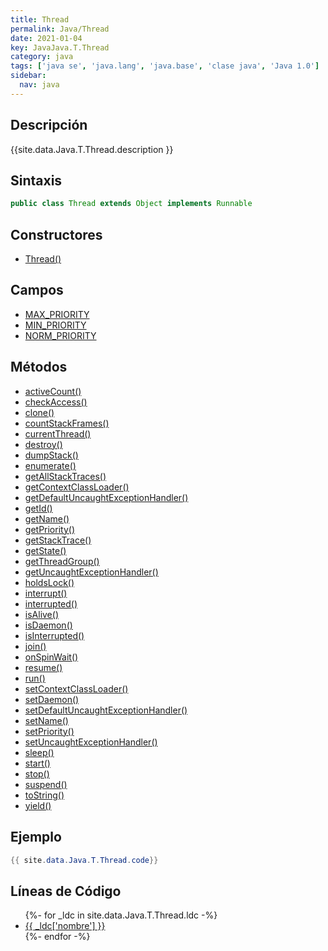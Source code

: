 ```yaml
---
title: Thread
permalink: Java/Thread
date: 2021-01-04
key: JavaJava.T.Thread
category: java
tags: ['java se', 'java.lang', 'java.base', 'clase java', 'Java 1.0']
sidebar: 
  nav: java
---
```


## Descripción
{{site.data.Java.T.Thread.description }}

## Sintaxis
~~~java
public class Thread extends Object implements Runnable
~~~

## Constructores
* [Thread()](/Java/Thread/Thread/)

## Campos
* [MAX_PRIORITY](/Java/Thread/MAX_PRIORITY)
* [MIN_PRIORITY](/Java/Thread/MIN_PRIORITY)
* [NORM_PRIORITY](/Java/Thread/NORM_PRIORITY)

## Métodos
* [activeCount()](/Java/Thread/activeCount)
* [checkAccess()](/Java/Thread/checkAccess)
* [clone()](/Java/Thread/clone)
* [countStackFrames()](/Java/Thread/countStackFrames)
* [currentThread()](/Java/Thread/currentThread)
* [destroy()](/Java/Thread/destroy)
* [dumpStack()](/Java/Thread/dumpStack)
* [enumerate()](/Java/Thread/enumerate)
* [getAllStackTraces()](/Java/Thread/getAllStackTraces)
* [getContextClassLoader()](/Java/Thread/getContextClassLoader)
* [getDefaultUncaughtExceptionHandler()](/Java/Thread/getDefaultUncaughtExceptionHandler)
* [getId()](/Java/Thread/getId)
* [getName()](/Java/Thread/getName)
* [getPriority()](/Java/Thread/getPriority)
* [getStackTrace()](/Java/Thread/getStackTrace)
* [getState()](/Java/Thread/getState)
* [getThreadGroup()](/Java/Thread/getThreadGroup)
* [getUncaughtExceptionHandler()](/Java/Thread/getUncaughtExceptionHandler)
* [holdsLock()](/Java/Thread/holdsLock)
* [interrupt()](/Java/Thread/interrupt)
* [interrupted()](/Java/Thread/interrupted)
* [isAlive()](/Java/Thread/isAlive)
* [isDaemon()](/Java/Thread/isDaemon)
* [isInterrupted()](/Java/Thread/isInterrupted)
* [join()](/Java/Thread/join)
* [onSpinWait()](/Java/Thread/onSpinWait)
* [resume()](/Java/Thread/resume)
* [run()](/Java/Thread/run)
* [setContextClassLoader()](/Java/Thread/setContextClassLoader)
* [setDaemon()](/Java/Thread/setDaemon)
* [setDefaultUncaughtExceptionHandler()](/Java/Thread/setDefaultUncaughtExceptionHandler)
* [setName()](/Java/Thread/setName)
* [setPriority()](/Java/Thread/setPriority)
* [setUncaughtExceptionHandler()](/Java/Thread/setUncaughtExceptionHandler)
* [sleep()](/Java/Thread/sleep)
* [start()](/Java/Thread/start)
* [stop()](/Java/Thread/stop)
* [suspend()](/Java/Thread/suspend)
* [toString()](/Java/Thread/toString)
* [yield()](/Java/Thread/yield)

## Ejemplo
~~~java
{{ site.data.Java.T.Thread.code}}
~~~

## Líneas de Código
<ul>
{%- for _ldc in site.data.Java.T.Thread.ldc -%}
   <li>
       <a href="{{_ldc['url'] }}">{{ _ldc['nombre'] }}</a>
   </li>
{%- endfor -%}
</ul>
